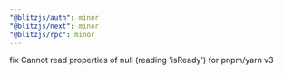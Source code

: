 ```yaml
---
"@blitzjs/auth": minor
"@blitzjs/next": minor
"@blitzjs/rpc": minor
---
```


fix Cannot read properties of null (reading 'isReady') for pnpm/yarn v3
